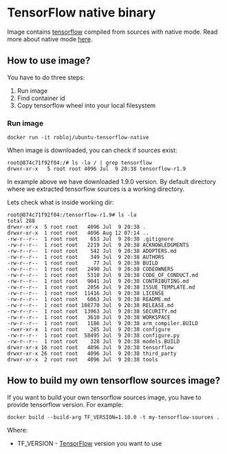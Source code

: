 # TensorFlow native binary

Image contains [tensorflow](https://www.tensorflow.org) compiled
from sources with native mode. Read more about native mode [here](https://gcc.gnu.org/onlinedocs/gcc-4.5.3/gcc/i386-and-x86_002d64-Options.html).

## How to use image?

You have to do three steps:

1. Run image
2. Find container id
3. Copy tensorflow wheel into your local filesystem

### Run image

```
docker run -it robloj/ubuntu-tensorflow-native
```

When image is downloaded, you can check if sources exist:

```
root@874c71f92f04:/# ls -la / | grep tensorflow
drwxr-xr-x   5 root root 4096 Jul  9 20:38 tensorflow-r1.9
```

In example above we have downloaded 1.9.0 version.
By default directory where we extracted tensorflow sources is a working directory.

Lets check what is inside working dir:

```
root@874c71f92f04:/tensorflow-r1.9# ls -la
total 288
drwxr-xr-x  5 root root   4096 Jul  9 20:38 .
drwxr-xr-x  1 root root   4096 Aug 12 07:14 ..
-rw-r--r--  1 root root    653 Jul  9 20:38 .gitignore
-rw-r--r--  1 root root   2219 Jul  9 20:38 ACKNOWLEDGMENTS
-rw-r--r--  1 root root    542 Jul  9 20:38 ADOPTERS.md
-rw-r--r--  1 root root    349 Jul  9 20:38 AUTHORS
-rw-r--r--  1 root root     77 Jul  9 20:38 BUILD
-rw-r--r--  1 root root   2490 Jul  9 20:38 CODEOWNERS
-rw-r--r--  1 root root   5310 Jul  9 20:38 CODE_OF_CONDUCT.md
-rw-r--r--  1 root root   9041 Jul  9 20:38 CONTRIBUTING.md
-rw-r--r--  1 root root   2056 Jul  9 20:38 ISSUE_TEMPLATE.md
-rw-r--r--  1 root root  11416 Jul  9 20:38 LICENSE
-rw-r--r--  1 root root   6063 Jul  9 20:38 README.md
-rw-r--r--  1 root root 108770 Jul  9 20:38 RELEASE.md
-rw-r--r--  1 root root  13963 Jul  9 20:38 SECURITY.md
-rw-r--r--  1 root root   3610 Jul  9 20:38 WORKSPACE
-rw-r--r--  1 root root   1186 Jul  9 20:38 arm_compiler.BUILD
-rwxr-xr-x  1 root root    285 Jul  9 20:38 configure
-rw-r--r--  1 root root  58495 Jul  9 20:38 configure.py
-rw-r--r--  1 root root    328 Jul  9 20:38 models.BUILD
drwxr-xr-x 16 root root   4096 Jul  9 20:38 tensorflow
drwxr-xr-x 26 root root   4096 Jul  9 20:38 third_party
drwxr-xr-x  2 root root   4096 Jul  9 20:38 tools
```

## How to build my own tensorflow sources image?

If you want to build your own tensorflow sources image, you have to provide tensorflow
version. For example:

```
docker build --build-arg TF_VERSION=1.10.0 -t my-tensorflow-sources .
```

Where:

- TF_VERSION - [TensorFlow](https://github.com/tensorflow/tensorflow) version you want to use
